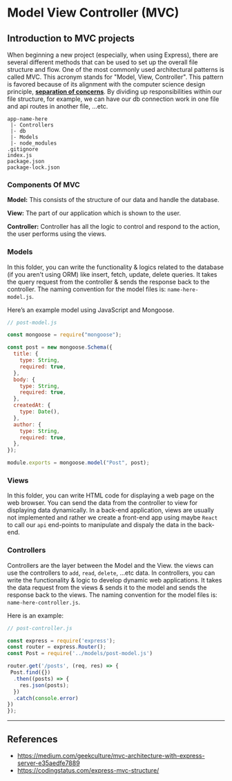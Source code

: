 # Model View Controller (MVC)

## Introduction to MVC projects

When beginning a new project (especially, when using Express), there are several different methods that can be used to set up the overall file structure and flow. One of the most commonly used architectural patterns is called MVC. This acronym stands for "Model, View, Controller".
This pattern is favored because of its alignment with the computer science design principle, [**separation of concerns**](https://en.wikipedia.org/wiki/Separation_of_concerns). By dividing up responsibilities within our file structure, for example, we can have our db connection work in one file and api routes in another file, ...etc.

```
app-name-here
 |- Controllers
 |- db
 |- Models
 |- node_modules
.gitignore
index.js
package.json
package-lock.json
```

### Components Of MVC

**Model:** This consists of the structure of our data and handle the database.

**View:** The part of our application which is shown to the user.

**Controller:** Controller has all the logic to control and respond to the action, the user performs using the views.

### Models

In this folder, you can write the functionality & logics related to the database (if you aren't using ORM) like insert, fetch, update, delete queries. It takes the query request from the controller & sends the response back to the controller.
The naming convention for the model files is: `name-here-model.js`.

Here’s an example model using JavaScript and Mongoose.

```js
// post-model.js

const mongoose = require("mongoose");

const post = new mongoose.Schema({
  title: {
    type: String,
    required: true,
  },
  body: {
    type: String,
    required: true,
  },
  createdAt: {
    type: Date(),
  },
  author: {
    type: String,
    required: true,
  },
});

module.exports = mongoose.model("Post", post);
```

### Views

In this folder, you can write HTML code for displaying a web page on the web browser. You can send the data from the controller to view for displaying data dynamically.
In a back-end application, views are usually not implemented and rather we create a front-end app using maybe `React` to call our `api` end-points to manipulate and dispaly the data in the back-end.

### Controllers

Controllers are the layer between the Model and the View. the views can use the controllers to `add`, `read`, `delete`, ...etc data.
In controllers, you can write the functionality & logic to develop dynamic web applications. It takes the data request from the views & sends it to the model and sends the response back to the views.
The naming convention for the model files is: `name-here-controller.js`.

Here is an example:

```js
// post-controller.js

const express = require('express');
const router = express.Router();
const Post = require('../models/post-model.js')

router.get('/posts', (req, res) => {
 Post.find({})
  .then((posts) => {
    res.json(posts);
  })
  .catch(console.error)
})
});
```

---

## References

- https://medium.com/geekculture/mvc-architecture-with-express-server-e35aedfe7889
- https://codingstatus.com/express-mvc-structure/
